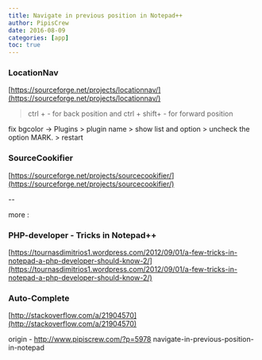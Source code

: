 ```yaml
---
title: Navigate in previous position in Notepad++
author: PipisCrew
date: 2016-08-09
categories: [app]
toc: true
---
```


### LocationNav

[https://sourceforge.net/projects/locationnav/](https://sourceforge.net/projects/locationnav/)

> ctrl + - for back position and ctrl + shift+ - for forward position

fix bgcolor -> Plugins > plugin name > show list and option > uncheck the option MARK. > restart

### SourceCookifier

[https://sourceforge.net/projects/sourcecookifier/](https://sourceforge.net/projects/sourcecookifier/)

-- 

more :

### PHP-developer - Tricks in Notepad++

[https://tournasdimitrios1.wordpress.com/2012/09/01/a-few-tricks-in-notepad-a-php-developer-should-know-2/](https://tournasdimitrios1.wordpress.com/2012/09/01/a-few-tricks-in-notepad-a-php-developer-should-know-2/)

### Auto-Complete

[http://stackoverflow.com/a/21904570](http://stackoverflow.com/a/21904570)

origin - http://www.pipiscrew.com/?p=5978 navigate-in-previous-position-in-notepad